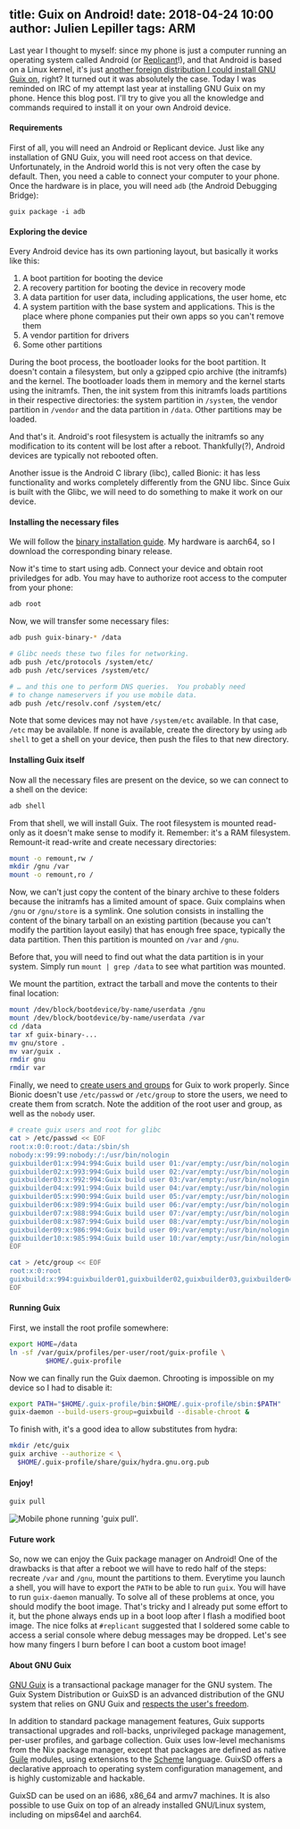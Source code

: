 title: Guix on Android!
date: 2018-04-24 10:00
author: Julien Lepiller
tags: ARM
---

Last year I thought to myself: since my phone is just a computer running
an operating system called Android (or [Replicant](https://replicant.us/)!),
and that Android is based on a Linux
kernel, it's just [another foreign distribution I could install GNU Guix
on](https://www.gnu.org/software/guix/manual/en/html_node/Installation.html),
right? It turned out it was absolutely the case. Today I was
reminded on IRC of my attempt last year at installing GNU Guix on my
phone. Hence this blog post. I'll try to give you all the knowledge and
commands required to install it on your own Android device.

#### Requirements

First of all, you will need an Android or Replicant device. Just like any
installation of GNU Guix, you will need root access on that device.
Unfortunately, in the Android world this is not very often the case by
default. Then, you need a cable to connect your computer to your phone.
Once the hardware is in place, you will need `adb` (the Android
Debugging Bridge):

```
guix package -i adb
```

#### Exploring the device

Every Android device has its own partioning layout, but basically it
works like this:

1. A boot partition for booting the device
2. A recovery partition for booting the device in recovery mode
3. A data partition for user data, including applications, the user
   home, etc
4. A system partition with the base system and applications. This is the
   place where phone companies put their own apps so you can't remove
   them
5. A vendor partition for drivers
6. Some other partitions

During the boot process, the bootloader looks for the boot partition.
It doesn't contain a filesystem, but only a gzipped cpio archive (the
initramfs) and the kernel. The bootloader loads them in memory and
the kernel starts using the initramfs. Then, the init system from this
initramfs loads partitions in their respective directories: the system
partition in `/system`, the vendor partition in `/vendor` and the data
partition in `/data`. Other partitions may be loaded.

And that's it. Android's root filesystem is actually the initramfs so
any modification to its content will be lost after a reboot.
Thankfully(?), Android devices are typically not rebooted often.

Another issue is the Android C library (libc), called Bionic: it has
less functionality and works completely differently from the GNU libc.
Since Guix is built with the Glibc, we will need to do something to
make it work on our device.

#### Installing the necessary files

We will follow the [binary installation
guide](https://www.gnu.org/software/guix/manual/en/html_node/Binary-Installation.html).
My hardware is aarch64, so I download the corresponding binary release.

Now it's time to start using adb. Connect your device and obtain root
priviledges for adb. You may have to authorize root access to the
computer from your phone:

```bash
adb root
```

Now, we will transfer some necessary files:

```bash
adb push guix-binary-* /data

# Glibc needs these two files for networking.
adb push /etc/protocols /system/etc/
adb push /etc/services /system/etc/

# … and this one to perform DNS queries.  You probably need
# to change nameservers if you use mobile data.
adb push /etc/resolv.conf /system/etc/
```

Note that some devices may not have `/system/etc` available. In that
case, `/etc` may be available. If none is available, create the
directory by using `adb shell` to get a shell on your device, then
push the files to that new directory.

#### Installing Guix itself

Now all the necessary files are present on the device, so we can connect
to a shell on the device:

```bash
adb shell
```

From that shell, we will install Guix. The root filesystem is mounted
read-only as it doesn't make sense to modify it. Remember: it's a RAM
filesystem. Remount-it read-write and create necessary directories:

```bash
mount -o remount,rw /
mkdir /gnu /var
mount -o remount,ro /
```

Now, we can't just copy the content of the binary archive to these
folders because the initramfs has a limited amount of space. Guix
complains when `/gnu` or `/gnu/store` is a symlink. One solution consists in
installing the content of the binary tarball on an existing partition
(because you can't modify the partition layout easily) that has enough
free space, typically the data partition. Then this partition is mounted
on `/var` and `/gnu`.

Before that, you will need to find out what the data partition is in
your system. Simply run `mount | grep /data` to see what partition
was mounted.

We mount the partition, extract the tarball and move the contents to
their final location:

```bash
mount /dev/block/bootdevice/by-name/userdata /gnu
mount /dev/block/bootdevice/by-name/userdata /var
cd /data
tar xf guix-binary-...
mv gnu/store .
mv var/guix .
rmdir gnu
rmdir var
```

Finally, we need to [create users and groups](https://www.gnu.org/software/guix/manual/en/html_node/Build-Environment-Setup.html) for Guix to work
properly. Since Bionic doesn't use `/etc/passwd` or `/etc/group`
to store the users, we need to create them from scratch. Note
the addition of the root user and group, as well as the `nobody`
user.


```bash
# create guix users and root for glibc
cat > /etc/passwd << EOF
root:x:0:0:root:/data:/sbin/sh
nobody:x:99:99:nobody:/:/usr/bin/nologin
guixbuilder01:x:994:994:Guix build user 01:/var/empty:/usr/bin/nologin
guixbuilder02:x:993:994:Guix build user 02:/var/empty:/usr/bin/nologin
guixbuilder03:x:992:994:Guix build user 03:/var/empty:/usr/bin/nologin
guixbuilder04:x:991:994:Guix build user 04:/var/empty:/usr/bin/nologin
guixbuilder05:x:990:994:Guix build user 05:/var/empty:/usr/bin/nologin
guixbuilder06:x:989:994:Guix build user 06:/var/empty:/usr/bin/nologin
guixbuilder07:x:988:994:Guix build user 07:/var/empty:/usr/bin/nologin
guixbuilder08:x:987:994:Guix build user 08:/var/empty:/usr/bin/nologin
guixbuilder09:x:986:994:Guix build user 09:/var/empty:/usr/bin/nologin
guixbuilder10:x:985:994:Guix build user 10:/var/empty:/usr/bin/nologin
EOF

cat > /etc/group << EOF
root:x:0:root
guixbuild:x:994:guixbuilder01,guixbuilder02,guixbuilder03,guixbuilder04,guixbuilder05,guixbuilder06,guixbuilder07,guixbuilder08,guixbuilder09,guixbuilder10
EOF
```

#### Running Guix

First, we install the root profile somewhere:

```bash
export HOME=/data
ln -sf /var/guix/profiles/per-user/root/guix-profile \
         $HOME/.guix-profile
```

Now we can finally run the Guix daemon. Chrooting is impossible on
my device so I had to disable it:

```bash
export PATH="$HOME/.guix-profile/bin:$HOME/.guix-profile/sbin:$PATH"
guix-daemon --build-users-group=guixbuild --disable-chroot &
```

To finish with, it's a good idea to allow substitutes from hydra:

```bash
mkdir /etc/guix
guix archive --authorize < \
  $HOME/.guix-profile/share/guix/hydra.gnu.org.pub
```

#### Enjoy!

```bash
guix pull
```

![Mobile phone running 'guix pull'.](https://www.gnu.org/software/guix/static/blog/img/android.jpg)

#### Future work

So, now we can enjoy the Guix package manager on Android! One of the
drawbacks is that after a reboot we will have to redo half of the
steps: recreate `/var` and `/gnu`, mount the partitions to them. Everytime
you launch a shell, you will have to export the `PATH` to be able to run
`guix`. You will have to run `guix-daemon` manually. To solve all of these
problems at once, you should modify the boot image. That's tricky and I
already put some effort to it, but the phone always ends up in a boot
loop after I flash a modified boot image. The nice folks at `#replicant`
suggested that I soldered some cable to access a serial console where
debug messages may be dropped. Let's see how many fingers I burn before
I can boot a custom boot image!

#### About GNU Guix

[GNU Guix](https://www.gnu.org/software/guix) is a transactional package
manager for the GNU system.  The Guix System Distribution or GuixSD is
an advanced distribution of the GNU system that relies on GNU Guix and
[respects the user's
freedom](https://www.gnu.org/distros/free-system-distribution-guidelines.html).

In addition to standard package management features, Guix supports
transactional upgrades and roll-backs, unprivileged package management,
per-user profiles, and garbage collection.  Guix uses low-level
mechanisms from the Nix package manager, except that packages are
defined as native [Guile](https://www.gnu.org/software/guile) modules,
using extensions to the [Scheme](http://schemers.org) language.  GuixSD
offers a declarative approach to operating system configuration
management, and is highly customizable and hackable.

GuixSD can be used on an i686, x86_64 and armv7 machines.  It is also
possible to use Guix on top of an already installed GNU/Linux system,
including on mips64el and aarch64.
